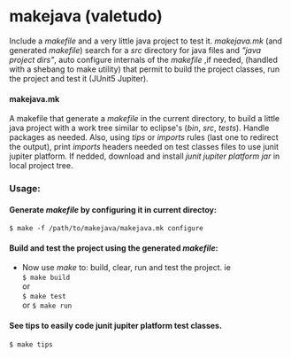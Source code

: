 # makejava (valetudo)
Include a _makefile_ and a very little java project to test it. *makejava.mk* (and generated *makefile*) search for a _src_ directory for java files and *"java project dirs"*, auto configure internals of the _makefile_ ,if needed, (handled with a shebang to make utility) that permit to build the project classes, run the project and test it (JUnit5 Jupiter).

#### makejava.mk  
A makefile that generate a _makefile_ in the current directory, to build a little java project with a work tree similar to eclipse's (_bin_, _src_, _tests_). Handle packages as needed. Also, using _tips_ or _imports_ rules (last one to redirect the output), print *imports* headers needed on test classes files to use junit jupiter platform. If nedded, download and install _junit jupiter platform jar_ in local project tree.  

### Usage:
#### Generate _makefile_ by configuring it in current directoy:

`$ make -f /path/to/makejava/makejava.mk configure`

#### Build and test the project using the generated _makefile_:

- Now use _make_ to: build, clear, run and test the project. ie  
`$ make build`  
  or  
`$ make test`  
  or
`$ make run`  

#### See tips to easily code junit jupiter platform test classes.

`$ make tips`
